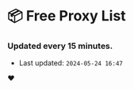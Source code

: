 # :package: Free Proxy List
### Updated every 15 minutes.

- Last updated: `2024-05-24 16:47`

:heart:
